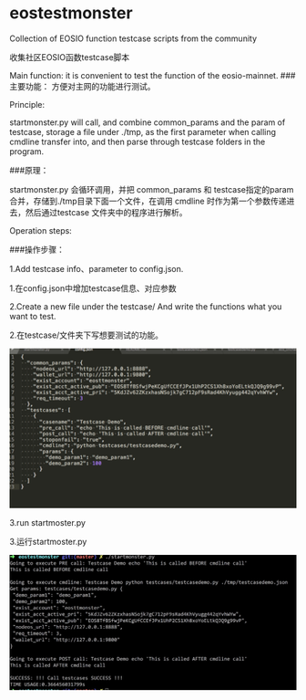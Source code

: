# eostestmonster
Collection of EOSIO function testcase scripts from the community

收集社区EOSIO函数testcase脚本

Main function: it is convenient to test the function of the eosio-mainnet.
###主要功能：
    方便对主网的功能进行测试。

Principle:

startmonster.py will call, and combine common_params and the param of testcase, storage a file under ./tmp, as the first parameter when calling cmdline transfer into, and then parse through testcase folders in the program.


###原理：

startmonster.py 会循环调用，并把 common_params 和 testcase指定的param合并，存储到./tmp目录下面一个文件，在调用 cmdline 时作为第一个参数传递进去，然后通过testcase 文件夹中的程序进行解析。

Operation steps:

###操作步骤：

1.Add testcase info、parameter to config.json.

1.在config.json中增加testcase信息、对应参数

2.Create a new file under the testcase/ And write the functions what you want to test.

2.在testcase/文件夹下写想要测试的功能。



![image](./image/config.png)

3.run startmoster.py

3.运行startmoster.py

![image](./image/startmonster.png)
